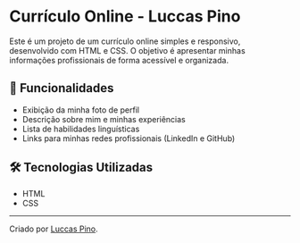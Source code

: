 # Currículo Online - Luccas Pino

Este é um projeto de um currículo online simples e responsivo, desenvolvido com HTML e CSS. O objetivo é apresentar minhas informações profissionais de forma acessível e organizada.

## 📌 Funcionalidades
- Exibição da minha foto de perfil
- Descrição sobre mim e minhas experiências
- Lista de habilidades linguísticas
- Links para minhas redes profissionais (LinkedIn e GitHub)

## 🛠 Tecnologias Utilizadas
- HTML
- CSS

---
Criado por [Luccas Pino](https://www.linkedin.com/in/luccas-pino-12430a268/).
